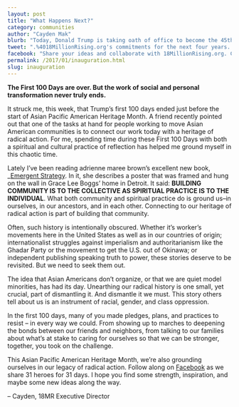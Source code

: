 ```yaml
---
layout: post
title: "What Happens Next?"
category: communities
author: "Cayden Mak"
blurb: "Today, Donald Trump is taking oath of office to become the 45th U.S. President. We are filled with worry about what the future might hold and we remain steadfast in our commitment to you."
tweet: ".%4018MillionRising.org's commitments for the next four years. %23AsiansResist"
facebook: "Share your ideas and collaborate with 18MillionRising.org. Check out their commitments for the next four years. #AsiansResist"
permalink: /2017/01/inauguration.html
slug: inauguration
---
```


__The First 100 Days are over. But the work of social and personal transformation never truly ends.__

It struck me, this week, that Trump’s first 100 days ended just before the start of Asian Pacific American Heritage Month. A friend recently pointed out that one of the tasks at hand for people working to move Asian American communities is to connect our work today with a heritage of radical action. For me, spending time during these First 100 Days with both a spiritual and cultural practice of reflection has helped me ground myself in this chaotic time.

Lately I’ve been reading adrienne maree brown’s excellent new book, _[Emergent Strategy](https://www.akpress.org/emergentstrategy.html). In it, she describes a poster that was framed and hung on the wall in Grace Lee Boggs’ home in Detroit. It said: __BUILDING COMMUNITY IS TO THE COLLECTIVE AS SPIRITUAL PRACTICE IS TO THE INDIVIDUAL__. What both community and spiritual practice do is ground us–in ourselves, in our ancestors, and in each other. Connecting to our heritage of radical action is part of building that community.

Often, such history is intentionally obscured. Whether it’s worker’s movements here in the United States as well as in our countries of origin; internationalist struggles against imperialism and authoritarianism like the Ghadar Party or the movement to get the U.S. out of Okinawa; or independent publishing speaking truth to power, these stories deserve to be revisited. But we need to seek them out.

The idea that Asian Americans don’t organize, or that we are quiet model minorities, has had its day. Unearthing our radical history is one small, yet crucial, part of dismantling it. And dismantle it we must. This story others tell about us is an instrument of racial, gender, and class oppression.

In the first 100 days, many of you made pledges, plans, and practices to resist – in every way we could. From showing up to marches to deepening the bonds between our friends and neighbors, from talking to our families about what’s at stake to caring for ourselves so that we can be stronger, together, you took on the challenge.

This Asian Pacific American Heritage Month, we’re also grounding ourselves in our legacy of radical action. Follow along on [Facebook](https://facebook.com/18MillionRising.org) as we share 31 heroes for 31 days. I hope you find some strength, inspiration, and maybe some new ideas along the way.

– Cayden, 18MR Executive Director


